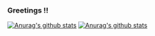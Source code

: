 ### Greetings !!
[![Anurag's github stats](https://github-readme-stats.vercel.app/api?username=COLVERTYETY&theme=react)](https://github.com/anuraghazra/github-readme-stats)
[![Anurag's github stats](https://github-readme-stats.vercel.app/api/top-langs/?username=COLVERTYETY&theme=react)](https://github.com/anuraghazra/github-readme-stats)
<!--
**COLVERTYETY/COLVERTYETY** is a ✨ _special_ ✨ repository because its `README.md` (this file) appears on your GitHub profile.

Here are some ideas to get you started:

- 🔭 I’m currently working on ...
- 🌱 I’m currently learning ...
- 👯 I’m looking to collaborate on ...
- 🤔 I’m looking for help with ...
- 💬 Ask me about ...
- 📫 How to reach me: ...
- 😄 Pronouns: ...
- ⚡ Fun fact: ...
-->
